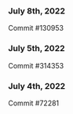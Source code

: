### July 8th, 2022

Commit #130953

### July 5th, 2022

Commit #314353


### July 4th, 2022

Commit #72281
